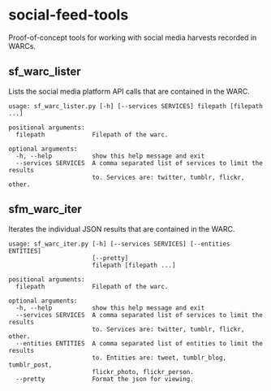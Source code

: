 # social-feed-tools

Proof-of-concept tools for working with social media harvests recorded in WARCs.

## sf_warc_lister

Lists the social media platform API calls that are contained in the WARC.

    usage: sf_warc_lister.py [-h] [--services SERVICES] filepath [filepath ...]

    positional arguments:
      filepath             Filepath of the warc.

    optional arguments:
      -h, --help           show this help message and exit
      --services SERVICES  A comma separated list of services to limit the results
                           to. Services are: twitter, tumblr, flickr, other.

## sfm_warc_iter

Iterates the individual JSON results that are contained in the WARC.

    usage: sf_warc_iter.py [-h] [--services SERVICES] [--entities ENTITIES]
                           [--pretty]
                           filepath [filepath ...]

    positional arguments:
      filepath             Filepath of the warc.

    optional arguments:
      -h, --help           show this help message and exit
      --services SERVICES  A comma separated list of services to limit the results
                           to. Services are: twitter, tumblr, flickr, other.
      --entities ENTITIES  A comma separated list of entities to limit the results
                           to. Entities are: tweet, tumblr_blog, tumblr_post,
                           flickr_photo, flickr_person.
      --pretty             Format the json for viewing.
